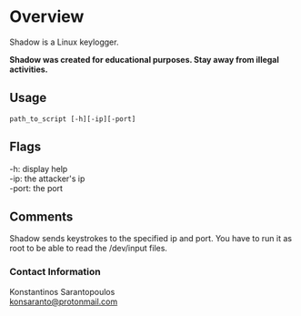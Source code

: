 # Overview

Shadow is a Linux keylogger.

**Shadow was created for educational purposes. Stay away from illegal activities.**

## Usage

```
path_to_script [-h][-ip][-port]
```

## Flags

-h: display help  
-ip: the attacker's ip  
-port: the port

## Comments

Shadow sends keystrokes to the specified ip and port. You have to run it as root to be able to read the /dev/input files.

### Contact Information

Konstantinos Sarantopoulos  
konsaranto@protonmail.com
